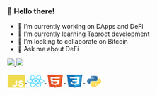 ### 🖖 Hello there!

- 🔭 I’m currently working on DApps and DeFi
- 🌱 I’m currently learning Taproot development
- 👯 I’m looking to collaborate on Bitcoin
- 💬 Ask me about DeFi

 <div>
  <a href="https://github.com/httppedro">
  <img height="180em" src="https://github-readme-stats.vercel.app/api?username=httppedro&show_icons=true&theme=vue-dark&include_all_commits=true&count_private=true"/>
  <img height="180em" src="https://github-readme-stats.vercel.app/api/top-langs/?username=httppedro&layout=compact&langs_count=7&theme=vue-dark"/>
</div>
  <div style="display: inline_block"><br>
  <img align="center" alt="Rafa-Js" height="30" width="40" src="https://raw.githubusercontent.com/devicons/devicon/master/icons/javascript/javascript-plain.svg">
  <img align="center" alt="Rafa-React" height="30" width="40" src="https://raw.githubusercontent.com/devicons/devicon/master/icons/react/react-original.svg">
  <img align="center" alt="Rafa-HTML" height="30" width="40" src="https://raw.githubusercontent.com/devicons/devicon/master/icons/html5/html5-original.svg">
  <img align="center" alt="Rafa-CSS" height="30" width="40" src="https://raw.githubusercontent.com/devicons/devicon/master/icons/css3/css3-original.svg">
  <img align="center" alt="Rafa-Python" height="30" width="40" src="https://raw.githubusercontent.com/devicons/devicon/master/icons/python/python-original.svg">
 
  
  ##
  ##
  
  
